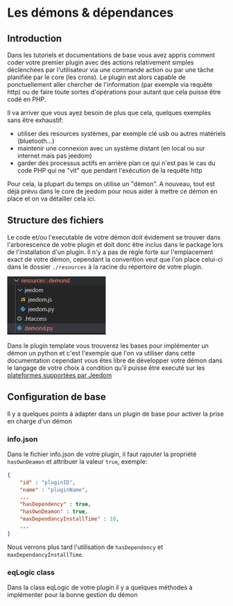 # Les démons & dépendances

## Introduction

Dans les tutoriels et documentations de base vous avez appris comment coder votre premier plugin avec des actions relativement simples déclenchées par l'utilisateur via une commande action ou par une tâche planifiée par le core (les crons).
Le plugin est alors capable de ponctuellement aller chercher de l'information (par exemple via requête http) ou de faire toute sortes d'opérations pour autant que cela puisse être codé en PHP.

Il va arriver que vous ayez besoin de plus que cela, quelques exemples sans être exhaustif:

- utiliser des resources systèmes, par exemple clé usb ou autres matériels (bluetooth...)
- maintenir une connexion avec un système distant (en local ou sur internet mais pas jeedom)
- garder des processus actifs en arrière plan ce qui n'est pas le cas du code PHP qui ne "vit" que pendant l'exécution de la requête http

Pour cela, la plupart du temps on utilise un "démon".
A nouveau, tout est déjà prévu dans le core de jeedom pour nous aider à mettre ce démon en place et on va détailler cela ici.

## Structure des fichiers

Le code et/ou l'executable de votre démon doit évidement se trouver dans l'arborescence de votre plugin et doit donc être inclus dans le package lors de l'installation d'un plugin.
Il n'y a pas de règle forte sur l'emplacement exact de votre démon, cependant la convention veut que l'on place celui-ci dans le dossier `./resources` à la racine du répertoire de votre plugin.

![image](images/daemon_struct.png)

Dans le plugin template vous trouverez les bases pour implémenter un démon un python et c'est l'exemple que l'on va utiliser dans cette documentation cependant vous êtes libre de développer votre démon dans le langage de votre choix à condition qu'il puisse être executé sur les [plateformes supportées par Jeedom]( https://doc.jeedom.com/fr_FR/compatibility/)



## Configuration de base

Il y a quelques points à adapter dans un plugin de base pour activer la prise en charge d'un démon

### info.json

Dans le fichier info.json de votre plugin, il faut rajouter la propriété `hasOwnDeamon` et attribuer la valeur `true`, exemple:

```json
{
    "id" : "pluginID",
    "name" : "pluginName",
    ...
    "hasDependency" : true,
    "hasOwnDeamon" : true,
    "maxDependancyInstallTime" : 10,
    ...
}
```

Nous verrons plus tard l'utilisation de `hasDependency` et `maxDependancyInstallTime`.

### eqLogic class

Dans la class eqLogic de votre plugin il y a quelques méthodes à implémenter pour la bonne gestion du démon